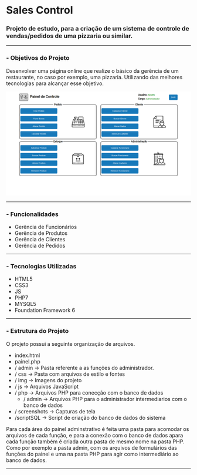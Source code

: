 # Sales Control
### Projeto de estudo, para a criação de um sistema de controle de vendas/pedidos de uma pizzaria ou similar.

---
### - Objetivos do Projeto

Desenvolver uma página online que realize o básico da gerência de um restaurante, no caso por exemplo, uma pizzaria. Utilizando das melhores tecnologias para alcançar esse objetivo.

![Painel](/screenshots/painel.png)

---

### - Funcionalidades

  * Gerência de Funcionários
  * Gerência de Produtos
  * Gerência de Clientes
  * Gerência de Pedidos

---
### - Tecnologias Utilizadas

* HTML5
* CSS3
* JS
* PHP7
* MYSQL5
* Foundation Framework 6

---
### - Estrutura do Projeto

O projeto possui a seguinte organização de arquivos.

* index.html
* painel.php
* / admin           -> Pasta referente a as funções do administrador.
* / css             -> Pasta com arquivos de estilo e fontes
* / img             -> Imagens do projeto
* / js              -> Arquivos JavaScript
* / php             -> Arquivos PHP para conecção com o banco de dados
  * / admin         -> Arquivos PHP para o administrador intermediarios com o banco de dados
* / screenshots     -> Capturas de tela
* /scriptSQL        -> Script de criação do banco de dados do sistema

Para cada área do painel adminstrativo é feita uma pasta para acomodar os arquivos de cada função, e para a conexão com o banco de dados apara cada função também é criada outra pasta de mesmo nome na pasta PHP. Como por exemplo a pasta admin, com os arquivos de formulários das funções do painel e uma na pasta PHP para agir como intermediário ao banco de dados.

---
